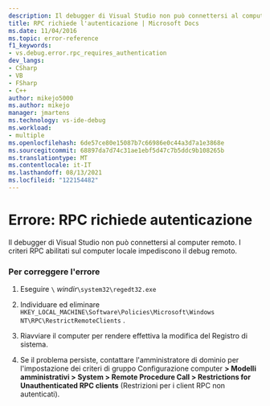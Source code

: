 ```yaml
---
description: Il debugger di Visual Studio non può connettersi al computer remoto.
title: RPC richiede l'autenticazione | Microsoft Docs
ms.date: 11/04/2016
ms.topic: error-reference
f1_keywords:
- vs.debug.error.rpc_requires_authentication
dev_langs:
- CSharp
- VB
- FSharp
- C++
author: mikejo5000
ms.author: mikejo
manager: jmartens
ms.technology: vs-ide-debug
ms.workload:
- multiple
ms.openlocfilehash: 6de57ce80e15087b7c66986e0c44a3d7a1e3868e
ms.sourcegitcommit: 68897da7d74c31ae1ebf5d47c7b5ddc9b108265b
ms.translationtype: MT
ms.contentlocale: it-IT
ms.lasthandoff: 08/13/2021
ms.locfileid: "122154482"
---
```

# <a name="error-rpc-requires-authentication"></a>Errore: RPC richiede autenticazione
Il debugger di Visual Studio non può connettersi al computer remoto. I criteri RPC abilitati sul computer locale impediscono il debug remoto.

### <a name="to-correct-this-error"></a>Per correggere l'errore

1. Eseguire `\` *windir*`\system32\regedt32.exe`

2. Individuare ed eliminare `HKEY_LOCAL_MACHINE\Software\Policies\Microsoft\Windows NT\RPC\RestrictRemoteClients` .

3. Riavviare il computer per rendere effettiva la modifica del Registro di sistema.

4. Se il problema persiste, contattare l'amministratore di dominio per l'impostazione dei criteri di gruppo Configurazione computer **> Modelli amministrativi > System > Remote Procedure Call > Restrictions for Unauthenticated RPC clients** (Restrizioni per i client RPC non autenticati).
